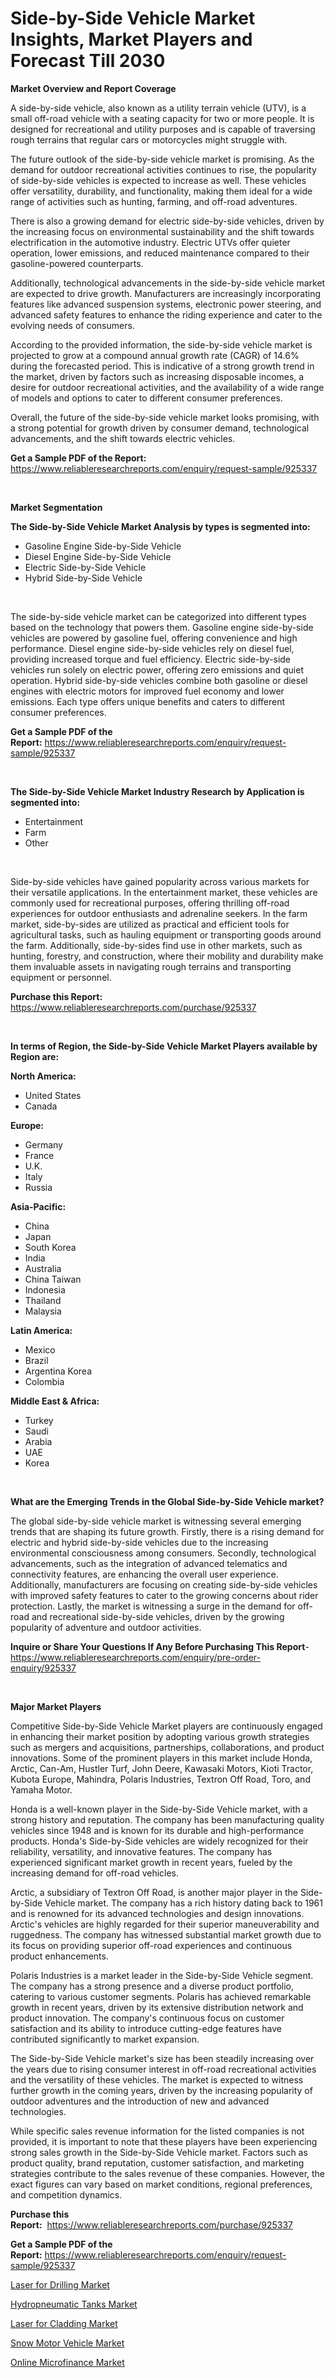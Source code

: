 <p><h1>Side-by-Side Vehicle Market Insights, Market Players and Forecast Till 2030</h1></p><p><strong>Market Overview and Report Coverage</strong></p>
<p><p>A side-by-side vehicle, also known as a utility terrain vehicle (UTV), is a small off-road vehicle with a seating capacity for two or more people. It is designed for recreational and utility purposes and is capable of traversing rough terrains that regular cars or motorcycles might struggle with.</p><p>The future outlook of the side-by-side vehicle market is promising. As the demand for outdoor recreational activities continues to rise, the popularity of side-by-side vehicles is expected to increase as well. These vehicles offer versatility, durability, and functionality, making them ideal for a wide range of activities such as hunting, farming, and off-road adventures.</p><p>There is also a growing demand for electric side-by-side vehicles, driven by the increasing focus on environmental sustainability and the shift towards electrification in the automotive industry. Electric UTVs offer quieter operation, lower emissions, and reduced maintenance compared to their gasoline-powered counterparts.</p><p>Additionally, technological advancements in the side-by-side vehicle market are expected to drive growth. Manufacturers are increasingly incorporating features like advanced suspension systems, electronic power steering, and advanced safety features to enhance the riding experience and cater to the evolving needs of consumers.</p><p>According to the provided information, the side-by-side vehicle market is projected to grow at a compound annual growth rate (CAGR) of 14.6% during the forecasted period. This is indicative of a strong growth trend in the market, driven by factors such as increasing disposable incomes, a desire for outdoor recreational activities, and the availability of a wide range of models and options to cater to different consumer preferences.</p><p>Overall, the future of the side-by-side vehicle market looks promising, with a strong potential for growth driven by consumer demand, technological advancements, and the shift towards electric vehicles.</p></p>
<p><strong>Get a Sample PDF of the Report:</strong> <a href="https://www.reliableresearchreports.com/enquiry/request-sample/925337">https://www.reliableresearchreports.com/enquiry/request-sample/925337</a></p>
<p>&nbsp;</p>
<p><strong>Market Segmentation</strong></p>
<p><strong>The Side-by-Side Vehicle Market Analysis by types is segmented into:</strong></p>
<p><ul><li>Gasoline Engine Side-by-Side Vehicle</li><li>Diesel Engine Side-by-Side Vehicle</li><li>Electric Side-by-Side Vehicle</li><li>Hybrid Side-by-Side Vehicle</li></ul></p>
<p>&nbsp;</p>
<p><p>The side-by-side vehicle market can be categorized into different types based on the technology that powers them. Gasoline engine side-by-side vehicles are powered by gasoline fuel, offering convenience and high performance. Diesel engine side-by-side vehicles rely on diesel fuel, providing increased torque and fuel efficiency. Electric side-by-side vehicles run solely on electric power, offering zero emissions and quiet operation. Hybrid side-by-side vehicles combine both gasoline or diesel engines with electric motors for improved fuel economy and lower emissions. Each type offers unique benefits and caters to different consumer preferences.</p></p>
<p><strong>Get a Sample PDF of the Report:</strong>&nbsp;<a href="https://www.reliableresearchreports.com/enquiry/request-sample/925337">https://www.reliableresearchreports.com/enquiry/request-sample/925337</a></p>
<p>&nbsp;</p>
<p><strong>The Side-by-Side Vehicle Market Industry Research by Application is segmented into:</strong></p>
<p><ul><li>Entertainment</li><li>Farm</li><li>Other</li></ul></p>
<p>&nbsp;</p>
<p><p>Side-by-side vehicles have gained popularity across various markets for their versatile applications. In the entertainment market, these vehicles are commonly used for recreational purposes, offering thrilling off-road experiences for outdoor enthusiasts and adrenaline seekers. In the farm market, side-by-sides are utilized as practical and efficient tools for agricultural tasks, such as hauling equipment or transporting goods around the farm. Additionally, side-by-sides find use in other markets, such as hunting, forestry, and construction, where their mobility and durability make them invaluable assets in navigating rough terrains and transporting equipment or personnel.</p></p>
<p><strong>Purchase this Report:</strong>&nbsp; <a href="https://www.reliableresearchreports.com/purchase/925337">https://www.reliableresearchreports.com/purchase/925337</a></p>
<p>&nbsp;</p>
<p><strong>In terms of Region, the Side-by-Side Vehicle Market Players available by Region are:</strong></p>
<p>
    <p> <strong> North America: </strong>
        <ul>
            <li>United States</li>
            <li>Canada</li>
        </ul>
        </p> 
    <p> <strong> Europe: </strong>
        <ul>
            <li>Germany</li>
            <li>France</li>
            <li>U.K.</li>
            <li>Italy</li>
            <li>Russia</li>
        </ul>
        </p> 
    <p> <strong> Asia-Pacific: </strong>
        <ul>
            <li>China</li>
            <li>Japan</li>
            <li>South Korea</li>
            <li>India</li>
            <li>Australia</li>
            <li>China Taiwan</li>
            <li>Indonesia</li>
            <li>Thailand</li>
            <li>Malaysia</li>
        </ul>
        </p> 
    <p> <strong> Latin America: </strong>
        <ul>
            <li>Mexico</li>
            <li>Brazil</li>
            <li>Argentina Korea</li>
            <li>Colombia</li>
        </ul>
        </p> 
    <p> <strong> Middle East & Africa: </strong>
        <ul>
            <li>Turkey</li>
            <li>Saudi</li>
            <li>Arabia</li>
            <li>UAE</li>
            <li>Korea</li>
        </ul>
    </p>
    </p>
<p>&nbsp;</p>
<p><strong>What are the Emerging Trends in the Global Side-by-Side Vehicle market?</strong></p>
<p><p>The global side-by-side vehicle market is witnessing several emerging trends that are shaping its future growth. Firstly, there is a rising demand for electric and hybrid side-by-side vehicles due to the increasing environmental consciousness among consumers. Secondly, technological advancements, such as the integration of advanced telematics and connectivity features, are enhancing the overall user experience. Additionally, manufacturers are focusing on creating side-by-side vehicles with improved safety features to cater to the growing concerns about rider protection. Lastly, the market is witnessing a surge in the demand for off-road and recreational side-by-side vehicles, driven by the growing popularity of adventure and outdoor activities.</p></p>
<p><strong>Inquire or Share Your Questions If Any Before Purchasing This Report</strong>- <a href="https://www.reliableresearchreports.com/enquiry/pre-order-enquiry/925337">https://www.reliableresearchreports.com/enquiry/pre-order-enquiry/925337</a></p>
<p>&nbsp;</p>
<p><strong>Major Market Players</strong></p>
<p><p>Competitive Side-by-Side Vehicle Market players are continuously engaged in enhancing their market position by adopting various growth strategies such as mergers and acquisitions, partnerships, collaborations, and product innovations. Some of the prominent players in this market include Honda, Arctic, Can-Am, Hustler Turf, John Deere, Kawasaki Motors, Kioti Tractor, Kubota Europe, Mahindra, Polaris Industries, Textron Off Road, Toro, and Yamaha Motor.</p><p>Honda is a well-known player in the Side-by-Side Vehicle market, with a strong history and reputation. The company has been manufacturing quality vehicles since 1948 and is known for its durable and high-performance products. Honda's Side-by-Side vehicles are widely recognized for their reliability, versatility, and innovative features. The company has experienced significant market growth in recent years, fueled by the increasing demand for off-road vehicles.</p><p>Arctic, a subsidiary of Textron Off Road, is another major player in the Side-by-Side Vehicle market. The company has a rich history dating back to 1961 and is renowned for its advanced technologies and design innovations. Arctic's vehicles are highly regarded for their superior maneuverability and ruggedness. The company has witnessed substantial market growth due to its focus on providing superior off-road experiences and continuous product enhancements.</p><p>Polaris Industries is a market leader in the Side-by-Side Vehicle segment. The company has a strong presence and a diverse product portfolio, catering to various customer segments. Polaris has achieved remarkable growth in recent years, driven by its extensive distribution network and product innovation. The company's continuous focus on customer satisfaction and its ability to introduce cutting-edge features have contributed significantly to market expansion.</p><p>The Side-by-Side Vehicle market's size has been steadily increasing over the years due to rising consumer interest in off-road recreational activities and the versatility of these vehicles. The market is expected to witness further growth in the coming years, driven by the increasing popularity of outdoor adventures and the introduction of new and advanced technologies.</p><p>While specific sales revenue information for the listed companies is not provided, it is important to note that these players have been experiencing strong sales growth in the Side-by-Side Vehicle market. Factors such as product quality, brand reputation, customer satisfaction, and marketing strategies contribute to the sales revenue of these companies. However, the exact figures can vary based on market conditions, regional preferences, and competition dynamics.</p></p>
<p><strong>Purchase this Report:</strong>&nbsp;&nbsp;<a href="https://www.reliableresearchreports.com/purchase/925337">https://www.reliableresearchreports.com/purchase/925337</a></p>
<p></p>
<p><strong>Get a Sample PDF of the Report:</strong>&nbsp;<a href="https://www.reliableresearchreports.com/enquiry/request-sample/925337">https://www.reliableresearchreports.com/enquiry/request-sample/925337</a></p>
<p><p><a href="https://www.linkedin.com/pulse/laser-drilling-market-share-amp-new-trends-analysis-report-wb1qc/">Laser for Drilling Market</a></p><p><a href="https://medium.com/@queenlittle95/hydropneumatic-tanks-market-size-growth-forecast-2023-2030-719aa43e40e9">Hydropneumatic Tanks Market</a></p><p><a href="https://www.linkedin.com/pulse/decoding-laser-cladding-market-deep-dive-latest-trends-gzhmc/">Laser for Cladding Market</a></p><p><a href="https://www.linkedin.com/pulse/snow-motor-vehicle-market-size-2023-2030-global-industrial-p8qfe/">Snow Motor Vehicle Market</a></p><p><a href="https://medium.com/@edenkrajcik/online-microfinance-market-trends-and-market-analysis-forecasted-for-period-2023-2030-dc044315e08c">Online Microfinance Market</a></p></p>